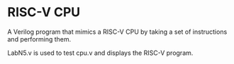# RISC-V CPU

A Verilog program that mimics a RISC-V CPU by taking a set of instructions and performing them.

LabN5.v is used to test cpu.v and displays the RISC-V program.

